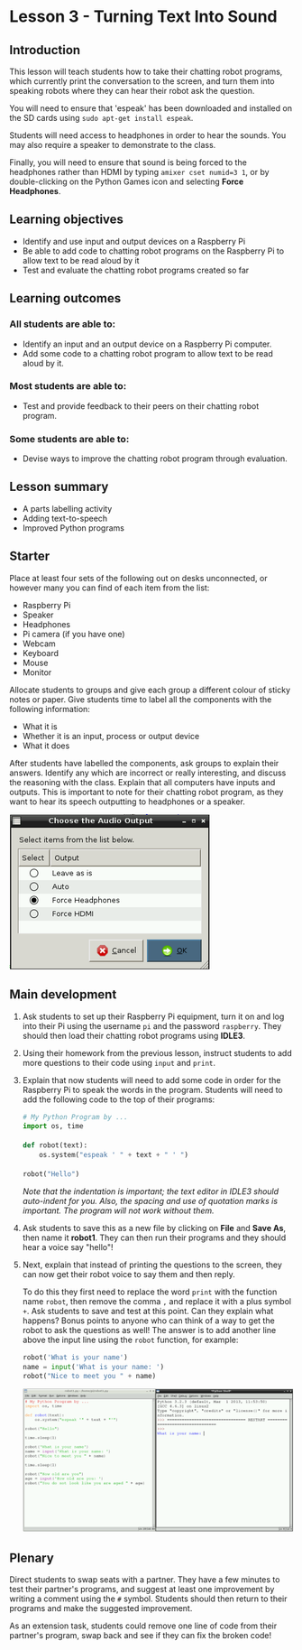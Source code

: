 # Lesson 3 - Turning Text Into Sound

## Introduction

This lesson will teach students how to take their chatting robot programs, which currently print the conversation to the screen, and turn them into speaking robots where they can hear their robot ask the question. 

You will need to ensure that 'espeak' has been downloaded and installed on the SD cards using `sudo apt-get install espeak`.

Students will need access to headphones in order to hear the sounds. You may also require a speaker to demonstrate to the class.

Finally, you will need to ensure that sound is being forced to the headphones rather than HDMI by typing `amixer cset numid=3 1`, or by double-clicking on the Python Games icon and selecting **Force Headphones**.

## Learning objectives

- Identify and use input and output devices on a Raspberry Pi
- Be able to add code to chatting robot programs on the Raspberry Pi to allow text to be read aloud by it
- Test and evaluate the chatting robot programs created so far


## Learning outcomes

### All students are able to:

- Identify an input and an output device on a Raspberry Pi computer.
- Add some code to a chatting robot program to allow text to be read aloud by it.


### Most students are able to:

- Test and provide feedback to their peers on their chatting robot program.

### Some students are able to:

- Devise ways to improve the chatting robot program through evaluation.


## Lesson summary

- A parts labelling activity 
- Adding text-to-speech
- Improved Python programs

## Starter

Place at least four sets of the following out on desks unconnected, or however many you can find of each item from the list: 

- Raspberry Pi 
- Speaker
- Headphones 
- Pi camera (if you have one) 
- Webcam
- Keyboard
- Mouse
- Monitor 

Allocate students to groups and give each group a different colour of sticky notes or paper. Give students time to label all the components with the following information:

- What it is
- Whether it is an input, process or output device
- What it does

After students have labelled the components, ask groups to explain their answers. Identify any which are incorrect or really interesting, and discuss the reasoning with the class. Explain that all computers have inputs and outputs. This is important to note for their chatting robot program, as they want to hear its speech outputting to headphones or a speaker.

![](images/audio_output.png)

## Main development

1. Ask students to set up their Raspberry Pi equipment, turn it on and log into their Pi using the username `pi` and the password `raspberry`. They should then load their chatting robot programs using **IDLE3**.
	
2. Using their homework from the previous lesson, instruct students to add more questions to their code using `input` and `print`.

3. Explain that now students will need to add some code in order for the Raspberry Pi to speak the words in the program. Students will need to add the following code to the top of their programs:

	```python
	# My Python Program by ...
	import os, time
	
	def robot(text):
	    os.system("espeak ' " + text + " ' ")
	
	robot("Hello")
	```
	*Note that the indentation is important; the text editor in IDLE3 should auto-indent for you. Also, the spacing and use of quotation marks is important. The program will not work without them.*    

4. Ask students to save this as a new file by clicking on **File** and **Save As**, then name it **robot1**. They can then run their programs and they should hear a voice say "hello"!

5. Next, explain that instead of printing the questions to the screen, they can now get their robot voice to say them and then reply. 

	To do this they first need to replace the word `print` with the function name `robot`, then remove the comma `,` and replace it with a plus symbol `+`. Ask students to save and test at this point. Can they explain what happens? Bonus points to anyone who can think of a way to get the robot to ask the questions as well! The answer is to add another line above the input line using the `robot` function, for example:
	
	```python
	robot('What is your name')
	name = input('What is your name: ')
	robot("Nice to meet you " + name)
	```

	![](images/espeak2.png)

## Plenary

Direct students to swap seats with a partner. They have a few minutes to test their partner's programs, and suggest at least one improvement by writing a comment using the `#` symbol. Students should then return to their programs and make the suggested improvement.

As an extension task, students could remove one line of code from their partner's program, swap back and see if they can fix the broken code!



